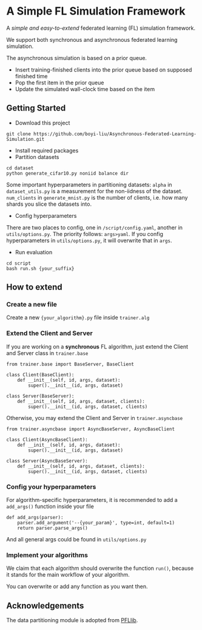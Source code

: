 # A Simple FL Simulation Framework

A *simple and easy-to-extend* 
federated learning (FL) simulation framework.

We support both synchronous and asynchronous federated learning simulation.

The asynchronous simulation is based on a prior queue.
+ Insert training-finished clients into the prior queue based on supposed finished time
+ Pop the first item in the prior queue
+ Update the simulated wall-clock time based on the item



## Getting Started

+ Download this project 
```
git clone https://github.com/boyi-liu/Asynchronous-Federated-Learning-Simulation.git
```
+ Install required packages
+ Partition datasets
```
cd dataset
python generate_cifar10.py noniid balance dir
```
Some important hyperparameters in partitioning datasets:
`alpha` in `dataset_utils.py` is a measurement for the non-iidness of the dataset.
 `num_clients` in `generate_mnist.py` is the number of clients, i.e. how many shards you slice the datasets into.
+ Config hyperparameters

There are two places to config, one in `/script/config.yaml`, another in `utils/options.py`.
The priority follows: `args>yaml`.
If you config hyperparameters in `utils/options.py`, it will overwrite that in `args`.

+ Run evaluation
```
cd script
bash run.sh {your_suffix}
```

## How to extend
### Create a new file
Create a new `{your_algorithm}.py` file inside `trainer.alg`
### Extend the Client and Server
If you are working on a **synchronous** FL algorithm, just extend the Client and Server class in `trainer.base`
```
from trainer.base import BaseServer, BaseClient

class Client(BaseClient):
    def __init__(self, id, args, dataset):
        super().__init__(id, args, dataset)

class Server(BaseServer):
    def __init__(self, id, args, dataset, clients):
        super().__init__(id, args, dataset, clients)
```
Otherwise, you may extend the Client and Server in `trainer.asyncbase`
```
from trainer.asyncbase import AsyncBaseServer, AsyncBaseClient

class Client(AsyncBaseClient):
    def __init__(self, id, args, dataset):
        super().__init__(id, args, dataset)

class Server(AsyncBaseServer):
    def __init__(self, id, args, dataset, clients):
        super().__init__(id, args, dataset, clients)
```

### Config your hyperparameters
For algorithm-specific hyperparameters, 
it is recommended to add a `add_args()` function inside your file
```
def add_args(parser):
    parser.add_argument('--{your_param}', type=int, default=1)
    return parser.parse_args()
```

And all general args could be found in `utils/options.py`

### Implement your algorithms
We claim that each algorithm should overwrite the function `run()`,
because it stands for the main workflow of your algorithm.

You can overwrite or add any function as you want then.

## Acknowledgements
The data partitioning module is adopted from [PFLlib](https://github.com/TsingZ0/PFLlib).

